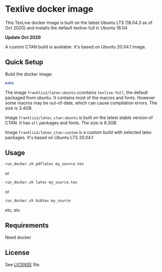 # Texlive docker image

This TexLive docker image is built on the latest Ubuntu LTS (18.04.3 as of Oct 2020) and installs the default
texlive-full in Ubuntu 18.04

**Update Oct 2020**

A custom CTAN build is available. It's based on Ubuntu 20.04.1 image.

Quick Setup
-----------

Build the docker image:
```bash
make
```
The image `frankliu1/latex:ubuntu` ccontains `texlive-full`, the default packaged from ubuntu. It contains most of the macros and fonts. However some macros
may be out-of-date, which can cause compilation errors. The size is 3.4GB.

Image `frankliu1/latex_ctan:ubuntu` is built on the latest stable version of CTAN. It has `all` packages and fonts. The size is 6.3GB.

Image `frankliu1/latex_ctan:custom` is a custom build with selected latex packages. It's based on Ubuntu LTS 20.04.1

Usage
------------

```bash
run_docker.sh pdflatex my_source.tex
```
or
```bash
run_docker.sh latex my_source.tex
```
or
```bash
run_docker.sh bibtex my_source
```

etc, etc

Requirements
------------

Need docker


License
-------

See [LICENSE](LICENSE) file.
